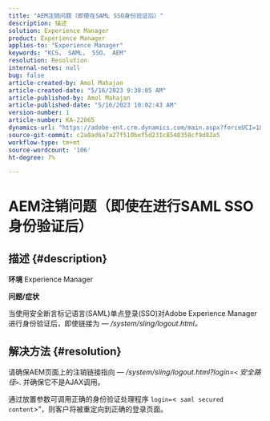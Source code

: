 ```yaml
---
title: "AEM注销问题（即使在SAML SSO身份验证后）"
description: 描述
solution: Experience Manager
product: Experience Manager
applies-to: "Experience Manager"
keywords: "KCS， SAML， SSO， AEM"
resolution: Resolution
internal-notes: null
bug: false
article-created-by: Amol Mahajan
article-created-date: "5/16/2023 9:38:05 AM"
article-published-by: Amol Mahajan
article-published-date: "5/16/2023 10:02:43 AM"
version-number: 1
article-number: KA-22065
dynamics-url: "https://adobe-ent.crm.dynamics.com/main.aspx?forceUCI=1&pagetype=entityrecord&etn=knowledgearticle&id=9b29d959-cdf3-ed11-8848-6045bd006239"
source-git-commit: c2a8ad6a7a27f510bef5d231c8548358cf9d82a5
workflow-type: tm+mt
source-wordcount: '106'
ht-degree: 7%

---
```


# AEM注销问题（即使在进行SAML SSO身份验证后）

## 描述 {#description}

<b>环境</b>
Experience Manager

<b>问题/症状</b>

当使用安全断言标记语言(SAML)单点登录(SSO)对Adobe Experience Manager进行身份验证后，即使链接为 —  */system/sling/logout.html。*


## 解决方法 {#resolution}


请确保AEM页面上的注销链接指向 —  */system/sling/logout.html?login=`<` 安全路径`>`*. 并确保它不是AJAX调用。

通过放置参数可调用正确的身份验证处理程序 `login=`&lt;` saml secured content`>”，则客户将被重定向到正确的登录页面。
